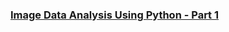 
### [Image Data Analysis Using Python - Part 1](https://www.linkedin.com/pulse/basic-image-data-analysis-using-numpy-opencv-part-1-mohammed-innat/?published=t)
